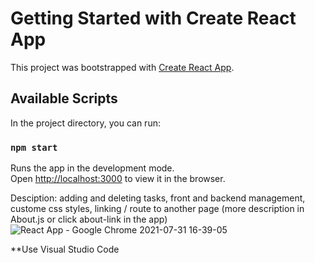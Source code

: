 # Getting Started with Create React App

This project was bootstrapped with [Create React App](https://github.com/facebook/create-react-app).

## Available Scripts

In the project directory, you can run:

### `npm start`

Runs the app in the development mode.\
Open [http://localhost:3000](http://localhost:3000) to view it in the browser.

Desciption: adding and deleting tasks, front and backend management, custome css styles, linking / route to another page
  (more description in About.js or click about-link in the app)
![React App - Google Chrome 2021-07-31 16-39-05](https://user-images.githubusercontent.com/76548491/127755625-21af5587-a66d-4e54-ae93-cf1274fa4269.gif)

**Use Visual Studio Code
